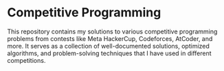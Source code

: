 # Competitive Programming
 This repository contains my solutions to various competitive programming problems from contests like Meta HackerCup, Codeforces, AtCoder, and more. It serves as a collection of well-documented solutions, optimized algorithms, and problem-solving techniques that I have used in different competitions.
